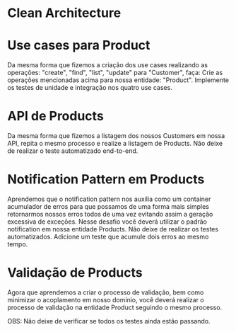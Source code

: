 # Clean Architecture

# Use cases para Product
Da mesma forma que fizemos a criação dos use cases realizando as operações: "create", "find", "list", "update" para "Customer", faça:
Crie as operações mencionadas acima para nossa entidade: "Product". Implemente os testes de unidade e integração nos quatro use cases.


# API de Products
Da mesma forma que fizemos a listagem dos nossos Customers em nossa API, repita o mesmo processo e realize a listagem de Products. Não deixe de realizar o teste automatizado end-to-end.


# Notification Pattern em Products
Aprendemos que o notification pattern nos auxilia como um container acumulador de erros para que possamos de uma forma mais simples retornarmos nossos erros todos de uma vez evitando assim a geração excessiva de exceções.
Nesse desafio você deverá utilizar o padrão notification em nossa entidade Products. Não deixe de realizar os testes automatizados.
Adicione um teste que acumule dois erros ao mesmo tempo.

# Validação de Products
Agora que aprendemos a criar o processo de validação, bem como minimizar o acoplamento em nosso domínio, você deverá realizar o processo de validação na entidade Product seguindo o mesmo processo.

OBS: Não deixe de verificar se todos os testes ainda estão passando.
